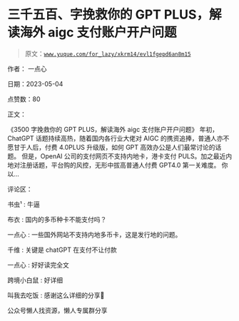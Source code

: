 # 三千五百、字挽救你的 GPT PLUS，解读海外 aigc 支付账户开户问题

> 原文：[`www.yuque.com/for_lazy/xkrm14/evl1fgepd6an8m15`](https://www.yuque.com/for_lazy/xkrm14/evl1fgepd6an8m15)



作者： 一点心



日期：2023-05-04



点赞数：80

<ne-card data-card-name="hr" data-card-type="block" id="m9o5f" data-event-boundary="card">

正文：



《3500 字挽救你的 GPT PLUS，解读海外 aigc 支付账户开户问题》 年初，ChatGPT 话题持续高热，随着国内各行业大佬对 AIGC 的携资追捧，普通人亦不愿甘于人后，付费 4.0PLUS 升级版，如何 GPT 高效办公是人们最常讨论的话题。 但是，OpenAI 公司的支付网页不支持内地卡，港卡支付 PULS。加之最近内地对注册话题，平台购的风控，无形中拔高普通人付费 GPT4.0 第一关难度。 你以...

<ne-card data-card-name="hr" data-card-type="block" id="JVUkq" data-event-boundary="card">

评论区：



书虫¹ : 牛逼



布衣 : 国内的多币种卡不能支付吗？



一点心 : 一些国外网站不支持内地多币卡，这是发行地的问题。



千维 : 关键是 chatGPT 在支付不让付款



一点心 : 好好读完全文



跨境小白鼠 : 好详细



叫我去吃饭 : 感谢这么详细的分享🙏

<ne-card data-card-name="hr" data-card-type="block" id="WmSTz" data-event-boundary="card">

公众号懒人找资源，懒人专属群分享

</ne-card></ne-card></ne-card>